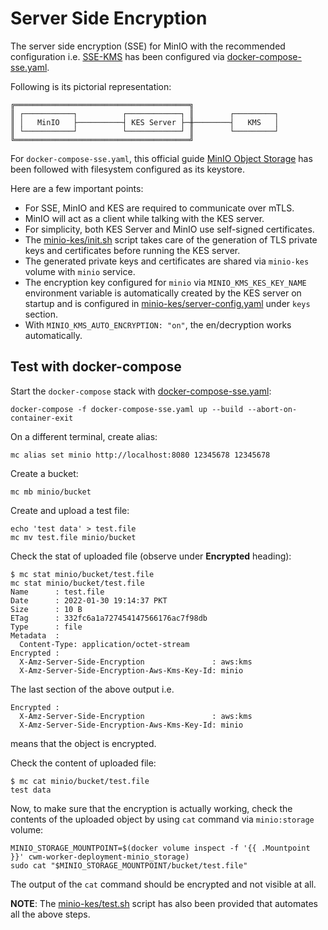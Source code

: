 # Server Side Encryption

The server side encryption (SSE) for MinIO with the recommended configuration
i.e. [SSE-KMS](https://docs.min.io/minio/baremetal/security/server-side-encryption/minio-server-side-encryption.html)
has been configured via [docker-compose-sse.yaml](docker-compose-sse.yaml).

Following is its pictorial representation:

```text
╔═══════════════════════════════════════╗ 
║ ┌───────────┐          ┌────────────┐ ║        ┌─────────┐
║ │   MinIO   ├──────────┤ KES Server ├─╫────────┤   KMS   │
║ └───────────┘          └────────────┘ ║        └─────────┘
╚═══════════════════════════════════════╝
```

For `docker-compose-sse.yaml`, this official guide
[MinIO Object Storage](https://github.com/minio/kes/wiki/MinIO-Object-Storage)
has been followed with filesystem configured as its keystore.

Here are a few important points:

- For SSE, MinIO and KES are required to communicate over mTLS.
- MinIO will act as a client while talking with the KES server.
- For simplicity, both KES Server and MinIO use self-signed certificates.
- The [minio-kes/init.sh](./minio-kes/init.sh) script takes care of the
  generation of TLS private keys and certificates before running the KES server.
- The generated private keys and certificates are shared via `minio-kes` volume
  with `minio` service.
- The encryption key configured for `minio` via `MINIO_KMS_KES_KEY_NAME`
  environment variable is automatically created by the KES server on startup and
  is configured in
  [minio-kes/server-config.yaml](./minio-kes/server-config.yaml) under `keys`
  section.
- With `MINIO_KMS_AUTO_ENCRYPTION: "on"`, the en/decryption works automatically.

## Test with docker-compose

Start the `docker-compose` stack with
[docker-compose-sse.yaml](docker-compose-sse.yaml):

```shell
docker-compose -f docker-compose-sse.yaml up --build --abort-on-container-exit
```

On a different terminal, create alias:

```shell
mc alias set minio http://localhost:8080 12345678 12345678
```

Create a bucket:

```shell
mc mb minio/bucket
```

Create and upload a test file:

```shell
echo 'test data' > test.file
mc mv test.file minio/bucket
```

Check the stat of uploaded file (observe under **Encrypted** heading):

```shell
$ mc stat minio/bucket/test.file
mc stat minio/bucket/test.file
Name      : test.file
Date      : 2022-01-30 19:14:37 PKT 
Size      : 10 B   
ETag      : 332fc6a1a727454147566176ac7f98db 
Type      : file 
Metadata  :
  Content-Type: application/octet-stream 
Encrypted :
  X-Amz-Server-Side-Encryption               : aws:kms 
  X-Amz-Server-Side-Encryption-Aws-Kms-Key-Id: minio 
```

The last section of the above output i.e.

```text
Encrypted :
  X-Amz-Server-Side-Encryption               : aws:kms 
  X-Amz-Server-Side-Encryption-Aws-Kms-Key-Id: minio 
```

means that the object is encrypted.

Check the content of uploaded file:

```shell
$ mc cat minio/bucket/test.file
test data
```

Now, to make sure that the encryption is actually working, check the contents of
the uploaded object by using `cat` command via `minio:storage` volume:

```shell
MINIO_STORAGE_MOUNTPOINT=$(docker volume inspect -f '{{ .Mountpoint }}' cwm-worker-deployment-minio_storage)
sudo cat "$MINIO_STORAGE_MOUNTPOINT/bucket/test.file"
```

The output of the `cat` command should be encrypted and not visible at all.

**NOTE**: The [minio-kes/test.sh](./minio-kes/test.sh) script has also been
provided that automates all the above steps.
